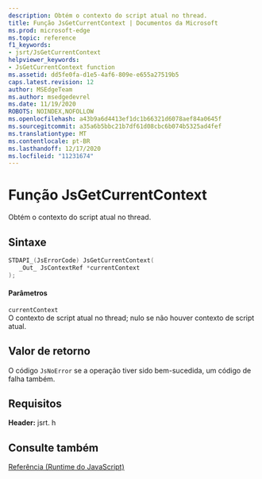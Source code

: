 ```yaml
---
description: Obtém o contexto do script atual no thread.
title: Função JsGetCurrentContext | Documentos da Microsoft
ms.prod: microsoft-edge
ms.topic: reference
f1_keywords:
- jsrt/JsGetCurrentContext
helpviewer_keywords:
- JsGetCurrentContext function
ms.assetid: dd5fe0fa-d1e5-4af6-809e-e655a27519b5
caps.latest.revision: 12
author: MSEdgeTeam
ms.author: msedgedevrel
ms.date: 11/19/2020
ROBOTS: NOINDEX,NOFOLLOW
ms.openlocfilehash: a43b9a6d4413ef1dc1b66321d6078aef84a0645f
ms.sourcegitcommit: a35a6b5bbc21b7df61d08cbc6b074b5325ad4fef
ms.translationtype: MT
ms.contentlocale: pt-BR
ms.lasthandoff: 12/17/2020
ms.locfileid: "11231674"
---
```

# Função JsGetCurrentContext

Obtém o contexto do script atual no thread.  
  
## Sintaxe  
  
```cpp  
STDAPI_(JsErrorCode) JsGetCurrentContext(  
   _Out_ JsContextRef *currentContext  
);  
```  
  
#### Parâmetros  
 `currentContext`  
 O contexto de script atual no thread; nulo se não houver contexto de script atual.  
  
## Valor de retorno  
 O código `JsNoError` se a operação tiver sido bem-sucedida, um código de falha também.  
  
## Requisitos  
 **Header:** jsrt. h  
  
## Consulte também  
 [Referência (Runtime do JavaScript)](../chakra-hosting/reference-javascript-runtime.md)
